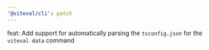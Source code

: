 ```yaml
---
'@viteval/cli': patch
---
```


feat: Add support for automatically parsing the `tsconfig.json` for the `viteval data` command
